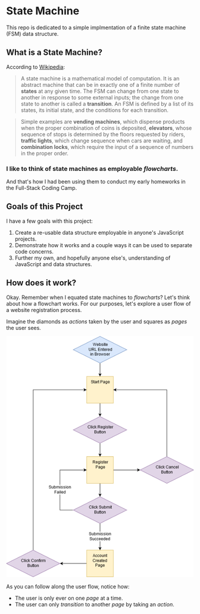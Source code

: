 # State Machine
This repo is dedicated to a simple implmentation of a finite state machine (FSM) data structure.

## What is a State Machine?
According to [Wikipedia](https://en.wikipedia.org/wiki/Finite-state_machine):
> A state machine is a mathematical model of computation. It is an abstract machine that can be in exactly one of a finite number of **states** at any given time. The FSM can change from one state to another in response to some external inputs; the change from one state to another is called a **transition**. An FSM is defined by a list of its states, its initial state, and the conditions for each transition.

> Simple examples are **vending machines**, which dispense products when the proper combination of coins is deposited, **elevators**, whose sequence of stops is determined by the floors requested by riders, **traffic lights**, which change sequence when cars are waiting, and **combination locks**, which require the input of a sequence of numbers in the proper order.

### I like to think of state machines as employable _flowcharts_.
And that's how I had been using them to conduct my early homeworks in the Full-Stack Coding Camp.

## Goals of this Project
I have a few goals with this project:

1. Create a re-usable data structure employable in anyone's JavaScript projects.
2. Demonstrate how it works and a couple ways it can be used to separate code concerns.
3. Further my own, and hopefully anyone else's, understanding of JavaScript and data structures.

## How does it work?
Okay. Remember when I equated state machines to _flowcharts_? Let's think about how a flowchart works. For our purposes, let's explore a user flow of a website registration process.

Imagine the diamonds as _actions_ taken by the user and squares as _pages_ the user sees.

![Registration User Flow](registration-overview.png "Registration User Flow")

As you can follow along the user flow, notice how:

- The user is only ever on one _page_ at a time.
- The user can only _transition_ to another _page_ by taking an _action_.

